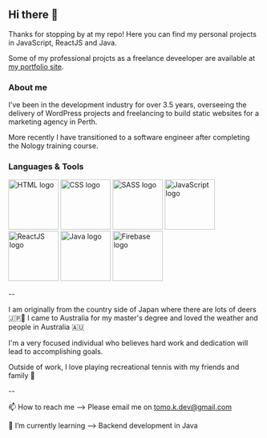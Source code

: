 ## Hi there 👋

Thanks for stopping by at my repo! Here you can find my personal projects in JavaScript, ReactJS and Java.

Some of my professional projcts as a freelance deveeloper are available at [my portfolio site](https://tomok.dev/).

### About me

I've been in the development industry for over 3.5 years, overseeing the delivery of WordPress projects and freelancing to build static websites for a marketing agency in Perth. 

More recently I have transitioned to a software engineer after completing the Nology training course.


### Languages & Tools 

<a href="https://developer.mozilla.org/en-US/docs/Glossary/HTML5" target="_blank"><img src="https://www.vectorlogo.zone/logos/w3_html5/w3_html5-ar21.svg" alt="HTML logo" width="100" height="auto"></a>
<a href="https://developer.mozilla.org/en-US/docs/Web/CSS" target="_blank"><img src="https://www.vectorlogo.zone/logos/w3_css/w3_css-ar21.svg" alt="CSS logo" width="100" height="auto"></a>
<a href="https://sass-lang.com/" target="_blank"><img src="https://www.vectorlogo.zone/logos/sass-lang/sass-lang-ar21.svg" alt="SASS logo" width="100" height="auto"></a>
<a href="https://www.javascript.com/" target="_blank"><img src="https://www.vectorlogo.zone/logos/javascript/javascript-ar21.svg" alt="JavaScript logo" width="100" height="auto"></a>
<a href="https://reactjs.org/" target="_blank"><img src="https://www.vectorlogo.zone/logos/reactjs/reactjs-ar21.svg" alt="ReactJS logo" width="100" height="auto"></a>
<a href="https://www.java.com/en/" target="_blank"><img src="https://www.vectorlogo.zone/logos/java/java-horizontal.svg" alt="Java logo" width="100" height="auto"></a>
<a href="https://firebase.google.com/" target="_blank"><img src="https://www.vectorlogo.zone/logos/firebase/firebase-ar21.svg" alt="Firebase logo" width="100" height="auto"></a>


<!-- SQL/MySQL
Spring / Spring Boot
AWS  -->

--

I am originally from the country side of Japan where there are lots of deers 🇯🇵🦌 I came to Australia for my master's degree and loved the weather and people in Australia 🇦🇺

I'm a very focused individual who believes hard work and dedication will lead to accomplishing goals.

Outside of work, I love playing recreational tennis with my friends and family 🎾

--

📫 How to reach me --> Please email me on tomo.k.dev@gmail.com 

🌱 I’m currently learning --> Backend development in Java

<!--
**tomokawaguchi/tomokawaguchi** is a ✨ _special_ ✨ repository because its `README.md` (this file) appears on your GitHub profile.

Here are some ideas to get you started:

- 🔭 I’m currently working on ...
- 🌱 I’m currently learning ...
- 👯 I’m looking to collaborate on ...
- 🤔 I’m looking for help with ...
- 💬 Ask me about ...
- 📫 How to reach me: ...
- 😄 Pronouns: ...
- ⚡ Fun fact: ...
-->
